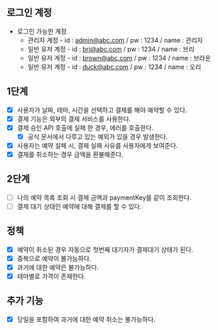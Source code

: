 ## 로그인 계정

- 로그인 가능한 계정
    - 관리자 계정 - id : admin@abc.com / pw : 1234 / name : 관리자
    - 일반 유저 계정 - id : bri@abc.com / pw : 1234 / name : 브리
    - 일반 유저 계정 - id : brown@abc.com / pw : 1234 / name : 브라운
    - 일반 유저 계정 - id : duck@abc.com / pw : 1234 / name : 오리

## 1단계

- [x] 사용자가 날짜, 테마, 시간을 선택하고 결제를 해야 예약할 수 있다.
- [x] 결제 기능은 외부의 결제 서비스를 사용한다.
- [x] 결제 승인 API 호출에 실패 한 경우, 에러를 호출한다.
    - [x] 공식 문서에서 다루고 있는 예외가 있을 경우 발생한다.
- [x] 사용자는 예약 실패 시, 결제 실패 사유를 사용자에게 보여준다.
- [x] 결제를 취소하는 경우 금액을 환불해준다.

## 2단계

- [ ] 나의 예약 목록 조회 시 결제 금액과 paymentKey를 같이 조회한다.
- [ ] 결제 대기 상태인 예약에 대해 결제를 할 수 있다.

## 정책

- [x] 예약이 취소된 경우 자동으로 첫번째 대기자가 결제대기 상태가 된다.
- [x] 중복으로 예약이 불가능하다.
- [x] 과거에 대한 예약은 불가능하다.
- [x] 테마별로 가격이 존재한다.

## 추가 기능

- [x] 당일을 포함하여 과거에 대한 예약 취소는 불가능하다.
